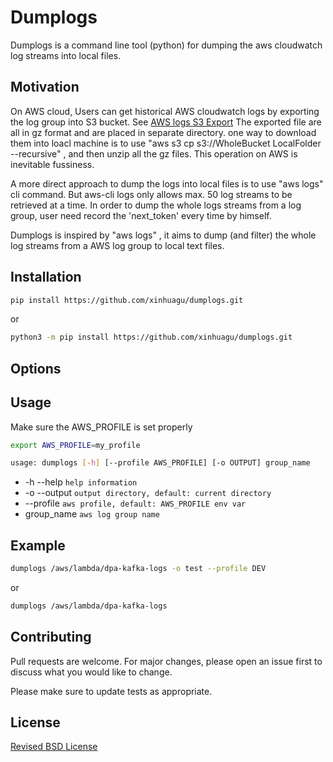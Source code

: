 # Dumplogs
Dumplogs is a command line tool (python) for dumping the aws cloudwatch log streams into local files.

## Motivation
On AWS cloud, Users can get historical AWS cloudwatch logs by exporting the log group into S3 bucket. See [AWS logs S3 Export](https://docs.aws.amazon.com/AmazonCloudWatch/latest/logs/S3Export.html)
The exported file are all in gz format and are placed in separate directory. one way to download them into loacl machine is to use "aws s3 cp s3://WholeBucket LocalFolder --recursive" , and then unzip all the gz files. This operation on AWS is inevitable fussiness. 

A more direct approach to dump the logs into local files is to use "aws logs" cli command. But aws-cli logs only allows max. 50 log streams to be retrieved at a time. 
In order to dump the whole logs streams from a log group, user need record the 'next_token' every time by himself.

Dumplogs is inspired by "aws logs" , it aims to dump (and filter) the whole log streams from a AWS log group to local text files. 

## Installation

```bash
pip install https://github.com/xinhuagu/dumplogs.git
```
or
```bash
python3 -m pip install https://github.com/xinhuagu/dumplogs.git
```
## Options



## Usage
Make sure the AWS_PROFILE is set properly
```bash
export AWS_PROFILE=my_profile
```

```bash
usage: dumplogs [-h] [--profile AWS_PROFILE] [-o OUTPUT] group_name
```
- -h --help ``help information``
- -o --output ``output directory, default: current directory``
- --profile ``aws profile, default: AWS_PROFILE env var``
- group_name ``aws log group name``

## Example
```bash
dumplogs /aws/lambda/dpa-kafka-logs -o test --profile DEV
```
or 
```bash
dumplogs /aws/lambda/dpa-kafka-logs
```

## Contributing
Pull requests are welcome. For major changes, please open an issue first to discuss what you would like to change.

Please make sure to update tests as appropriate.

## License
[Revised BSD License](https://github.com/xinhuagu/dumplogs/blob/master/LICENSE.txt)
